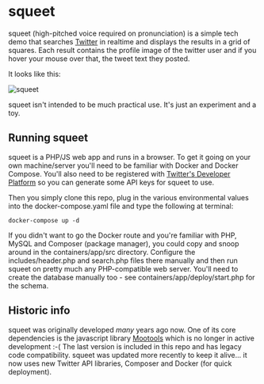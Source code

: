 # squeet

squeet (high-pitched voice required on pronunciation) is a simple tech demo that searches [Twitter](http://twitter.com/) in realtime and displays the results in a grid of squares. Each result contains the profile image of the twitter user and if you hover your mouse over that, the tweet text they posted.

It looks like this:

![squeet](docs/images/squeet.gif)

squeet isn't intended to be much practical use. It's just an experiment and a toy.

## Running squeet

squeet is a PHP/JS web app and runs in a browser. To get it going on your own machine/server you'll need to be familiar with Docker and Docker Compose. You'll also need to be registered with [Twitter's Developer Platform](https://developer.twitter.com) so you can generate some API keys for squeet to use.

Then you simply clone this repo, plug in the various environmental values into the docker-compose.yaml file and type the following at terminal:

```
docker-compose up -d
```

If you didn't want to go the Docker route and you're familiar with PHP, MySQL and Composer (package manager), you could copy and snoop around in the containers/app/src directory. Configure the includes/header.php and search.php files there manually and then run squeet on pretty much any PHP-compatible web server. You'll need to create the database manually too - see containers/app/deploy/start.php for the schema.

## Historic info

squeet was originally developed *many* years ago now. One of its core dependencies is the javascript library [Mootools](https://mootools.net) which is no longer in active development :-( The last version is included in this repo and has legacy code compatibility. squeet was updated more recently to keep it alive... it now uses new Twitter API libraries, Composer and Docker (for quick deployment).